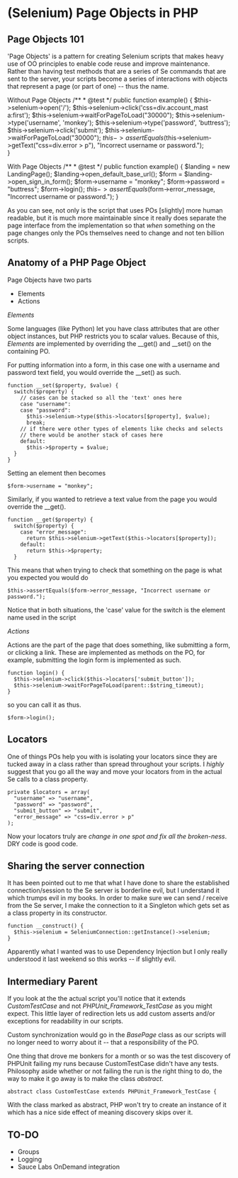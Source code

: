 (Selenium) Page Objects in PHP
==============================

Page Objects 101
----------------

'Page Objects' is a pattern for creating Selenium scripts that makes heavy use of OO principles to enable code reuse and improve maintenance. Rather than having test methods that are a series of Se commands that are sent to the server, your scripts become a series of interactions with objects that represent a page (or part of one) -- thus the name.  

Without Page Objects
    /**
    * @test
    */
    public function example()
    {
      $this->selenium->open('/');
      $this->selenium->click('css=div.account_mast a:first');
      $this->selenium->waitForPageToLoad("30000");
      $this->selenium->type('username', 'monkey');
      $this->selenium->type('password', 'buttress');  
      $this->selenium->click('submit');
      $this->selenium->waitForPageToLoad("30000");
      $this->assertEquals($this->selenium->getText("css=div.error > p"), "Incorrect username or password.");  
    }

With Page Objects
    /**
    * @test
    */
    public function example()
    {
      $landing = new LandingPage();
      $landing->open_default_base_url();
      $form = $landing->open_sign_in_form();
      $form->username = "monkey";
      $form->password = "buttress";
      $form->login();
      $this->assertEquals($form->error_message, "Incorrect username or password.");
    }

As you can see, not only is the script that uses POs [slightly] more human readable, but it is much more maintainable since it really does separate the page interface from the implementation so that _when_ something on the page changes only the POs themselves need to change and not ten billion scripts.  

Anatomy of a PHP Page Object
----------------------------

Page Objects have two parts
* Elements
* Actions

_Elements_

Some languages (like Python) let you have class attributes that are other object instances, but PHP restricts you to scalar values. Because of this, _Elements_ are implemented by overriding the __get() and __set() on the containing PO.  

For putting information into a form, in this case one with a username and password text field, you would override the __set() as such.

    function __set($property, $value) {
      switch($property) {
        // cases can be stacked so all the 'text' ones here
        case "username":
        case "password":
          $this->selenium->type($this->locators[$property], $value);
          break;
        // if there were other types of elements like checks and selects
        // there would be another stack of cases here
        default:
          $this->$property = $value;
      }
    }

Setting an element then becomes

    $form->username = "monkey";

Similarly, if you wanted to retrieve a text value from the page you would override the __get().

    function __get($property) {
      switch($property) {
        case "error_message":
          return $this->selenium->getText($this->locators[$property]);
        default:
          return $this->$property;
      }

This means that when trying to check that something on the page is what you expected you would do

    $this->assertEquals($form->error_message, "Incorrect username or password.");
    
Notice that in both situations, the 'case' value for the switch is the element name used in the script

_Actions_

Actions are the part of the page that does something, like submitting a form, or clicking a link. These are implemented as methods on the PO, for example, submitting the login form is implemented as such.

    function login() {
      $this->selenium->click($this->locators['submit_button']);
      $this->selenium->waitForPageToLoad(parent::$string_timeout);
    }

so you can call it as thus.

    $form->login();

Locators
--------

One of things POs help you with is isolating your locators since they are tucked away in a class rather than spread throughout your scripts. I _highly_ suggest that you go all the way and move your locators from in the actual Se calls to a class property.

    private $locators = array(
      "username" => "username",
      "password" => "password",
      "submit_button" => "submit",
      "error_message" => "css=div.error > p"
    );

Now your locators truly are _change in one spot and fix all the broken-ness_. DRY code is good code.


Sharing the server connection
-----------------------------

It has been pointed out to me that what I have done to share the established connection/session to the Se server is borderline evil, but I understand it which trumps evil in my books. In order to make sure we can send / receive from the Se server, I make the connection to it a Singleton which gets set as a class property in its constructor.

    function __construct() {
      $this->selenium = SeleniumConnection::getInstance()->selenium;
    } 

Apparently what I wanted was to use Dependency Injection but I only really understood it last weekend so this works -- if slightly evil.

Intermediary Parent
-------------------

If you look at the the actual script you'll notice that it extends _CustomTestCase_ and not _PHPUnit_Framework_TestCase_ as you might expect. This little layer of redirection lets us add custom asserts and/or exceptions for readability in our scripts.

Custom synchronization would go in the _BasePage_ class as our scripts will no longer need to worry about it -- that a responsibility of the PO.

One thing that drove me bonkers for a month or so was the test discovery of PHPUnit failing my runs because CustomTestCase didn't have any tests. Philosophy aside whether or not failing the run is the right thing to do, the way to make it go away is to make the class _abstract_.

    abstract class CustomTestCase extends PHPUnit_Framework_TestCase {

With the class marked as abstract, PHP won't try to create an instance of it which has a nice side effect of meaning discovery skips over it.

TO-DO
-----
* Groups
* Logging
* Sauce Labs OnDemand integration

